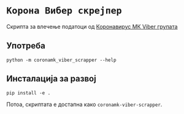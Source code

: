 # `Корона Вибер скрејпер`
Скрипта за влечење податоци од
[Коронавирус МК Viber групата](https://invite.viber.com/?g2=AQAopiALaleJhEtjCYM/OoPTeFLG4qXUriyvsAsT8K5jFiORNcASU32/rO6IpHCf)

## Употреба
```
python -m coronamk_viber_scrapper --help
```

## Инсталација за развој

```
pip install -e .
```
Потоа, скриптата е достапна како `coronamk-viber-scrapper`.

